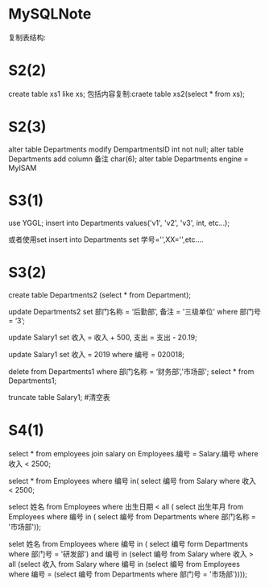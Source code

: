 # MySQLNote
复制表结构:
# S2(2)
create table xs1 like xs;
包括内容复制:craete table xs2(select * from xs);
# S2(3)
alter table Departments modify DempartmentsID int not null;
alter table Departments add column 备注 char(6);
alter table Departments engine = MyISAM

# S3(1)
use YGGL;
insert into Departments
  values('v1', 'v2', 'v3', int, etc...); 
  
或者使用set
insert into Departments
  set 学号='',XX='',etc....
# S3(2)
create table Departments2 (select * from Department);

update Departments2
  set 部门名称 = ‘后勤部’, 备注 = '三级单位'
  where 部门号 = ‘3’;
  
update Salary1
  set 收入 = 收入 + 500, 支出 = 支出 - 20.19;
  
update Salary1
  set 收入 = 2019
  where 编号 = 020018;
  
delete from Departments1
  where 部门名称 = ‘财务部’,'市场部';
select * from Departments1;

truncate table Salary1;  #清空表

# S4(1)
select * from employees join salary on Employees.编号 = Salary.编号
  where 收入 < 2500;
  
select * from Employees
  where 编号 in(
  select 编号 from Salary where 收入 < 2500;
  
select 姓名 from Employees
  where 出生日期 < all (
    select 出生年月 from Employees where 编号 in (
      select 编号 from Departments where 部门名称 = '市场部'));
  
selet 姓名 from Employees where 编号 in (
  select 编号 form Departments where 部门号 = '研发部')
  and
  编号 in (select 编号 from Salary where 收入 > all 
          (select 收入 from Salary where 编号 in 
          (select 编号 from Employees where 编号 =
          (select 编号 from Departments where 部门号 = '市场部'))));
          
  
  
  
  
  
  
  
  
  
  
